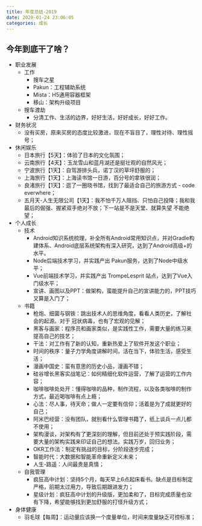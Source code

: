 ```yaml
---
title: 年度总结-2019
date: 2020-01-24 23:06:05
categories: 成长
---
```


## 今年到底干了啥？

* 职业发展
    * 工作
        * 搜车之星
        * Pakun：工程辅助系统
        * Mista：H5通用容器框架
        * 移山：架构升级项目
    * 搜车渡劫
        * 分清工作、生活的边界，好好生活，好好成长，好好工作。
* 财务状况
    * 没有买房，原来买房的态度比较激进，现在不盲目了，理性对待、理性摇号；
* 休闲娱乐
    * 日本旅行【5天】：体验了日本的文化氛围；
    * 云南旅行【4天】：玉龙雪山和蓝月湖还是挺壮观的自然风光；
    * 宁波旅行【1天】：自驾游排头兵，诺丁汉的草坪舒服的；
    * 上海旅行【1天】：上海读书馆一日游，百分号的拿铁很润；
    * 良渚旅行【1天】：逛了一圈晓书馆，找到了最适合自己的旅游方式 - code everwhere；
    * 五月天-人生无限公司【1天】：我不怕千万人阻挡、只怕自己投降；我和我最后的倔强、握紧双手绝对不放；下一站是不是天堂、就算失望 不能绝望；
* 个人成长
    * 技术
        * Android知识系统梳理，补全所有Android常用知识点，并对Gradle构建体系、Android底层系统架构有深入研究，达到了Android高级+的水平。
        * Node后端技术学习，并实践产出 Pakun服务，达到了Node中级水平；
        * Vue前端技术学习，并实践产出 TrompeLesprit 站点，达到了Vue入门级水平；
        * 宣讲、画图以及PPT：做架构，蛮能提升自己的宣讲能力的，PPT技巧又算是入门了；
    * 书籍
        * 枪炮、细菌与钢铁：跳出技术人的思维角度，看看人类历史，了解社会的起源。对于 冠状病毒，也有了宏观的见解；
        * 黑客与画家：程序员和画家类似，是实践性工作，需要大量的练习来提高自己的技艺；
        * 干法：对工作有了新的认知，重新热爱上了软件开发这个职业；
        * 时间的秩序：量子力学角度讲解时间，活在当下，体验生活，感受生活；
        * 漫画中国史：蛮有意思的历史小品，漫画不错；
        * 硅谷增长黑客实战笔记：如何精细化软件运营，了解了运营的工作内容；
        * 咖啡咖啡处处开：懂得咖啡的品种，制作流程，以及各类咖啡的制作方式，最近喝咖啡有点上瘾；
        * 心法：尽人事，待天命；做人一定要有信仰；活着是为了成就更好的自己；
        * 阿米巴经营：没有团队，就别看什么管理书籍了，纸上谈兵一点儿都不使用；
        * 架构漫谈，对架构有了更深刻的理解，但目前还处于预实践阶段，需要大量的架构实践来印证自己的想法。实践万岁，回归业务；
        * OKR工作法：制定有挑战的目标，分阶段逐步完成；
        * 智能时代：大数据和智能革命重新定义未来；
        * 人生-路遥：人间最贵是真情；
    * 自我管理
        * 疯狂高中计划：坚持5个月，每天早上6点起床看书。缺点是目标制定严格，前期太过用力，导致后期跟进发力；
        * 星级计划：疯狂高中计划的升级版，更加柔和了，目标完成质量也没有下降，希望能够找到更加舒服的打怪升级方式；
* 身体健康
    * 羽毛球【每周】：运动量应该换一个度量单位，时间来度量缺乏可控标准；
